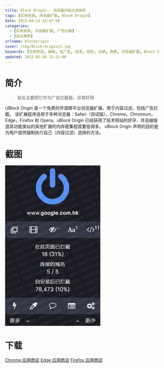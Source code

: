 ```yaml
---
title: Block Origin - 浏览器内容过滤插件
tags: [实用资源, 浏览器扩展, Block Origin]
date: 2022-04-13 12:47:58
categories:
  - [实用资源, 浏览器扩展, 广告拦截]
  - [站长推荐]
urlname: blockorigin
cover: /img/Block-Origin/1.jpg
keywords: [实用资源, 破解, 去广告, 纯净, 绿色, 白嫖, 免费, 浏览器扩展, Block Origin]
updated: 2022-05-20 12:21:00
---
```


# 简介

> 站长主要把它作为广告拦截器，非常好用

UBlock Origin 是一个免费的开源跨平台浏览器扩展，用于内容过滤，包括广告拦截。 该扩展程序适用于多种浏览器：Safari（测试版），Chrome，Chromium，Edge，Firefox 和 Opera。uBlock Origin 已经获得了技术网站的好评，并且据报道其功能类似的其他扩展的内存密集程度要低得多。 uBlock Origin 声明的目的是为用户提供强制执行自己（内容过滤）选择的方法。

# 截图

![](/img/Block-Origin/2.jpg)

# 下载

[Chrome 应用商店](https://chrome.google.com/webstore/detail/ublock-origin/cjpalhdlnbpafiamejdnhcphjbkeiagm)
[Edge 应用商店](https://microsoftedge.microsoft.com/addons/detail/ublock-origin/odfafepnkmbhccpbejgmiehpchacaeak?hl=zh-CN)
[Firefox 应用商店](https://addons.mozilla.org/zh-CN/firefox/addon/ublock-origin/?utm_source=addons.mozilla.org&utm_medium=referral&utm_content=search)
